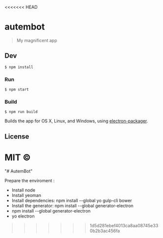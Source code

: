 <<<<<<< HEAD
# autembot

> My magnificent app


## Dev

```
$ npm install
```

### Run

```
$ npm start
```

### Build

```
$ npm run build
```

Builds the app for OS X, Linux, and Windows, using [electron-packager](https://github.com/maxogden/electron-packager).


## License

MIT © [](https://github.com/ggoveia/autembot)
=======
"# AutemBot" 

Prepare the enviroment :

- Install node
- Install yeoman 
- Install dependencies: npm install --global yo gulp-cli bower
- Install the generator: npm install --global generator-electron
- npm install --global generator-electron  
- yo electron
>>>>>>> 1d5d281ebef4013ca8aa08745e330b2b3ac456fa
